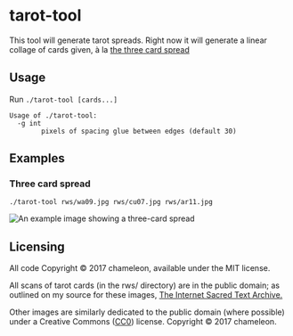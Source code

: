 # tarot-tool

This tool will generate tarot spreads. Right now it will generate a linear collage of
cards given, à la [the three card spread](https://www.daily-tarot-girl.com/tarot-card-spreads/3-card-tarot-spread-past-present-future/)

## Usage

Run `./tarot-tool [cards...]`

~~~~~~
Usage of ./tarot-tool:
  -g int
    	pixels of spacing glue between edges (default 30)
~~~~~~

## Examples

### Three card spread

`./tarot-tool rws/wa09.jpg rws/cu07.jpg rws/ar11.jpg`

![An example image showing a three-card spread](examples/ex1.png)

## Licensing

All code Copyright © 2017 chameleon, available under the MIT license.

All scans of tarot cards (in the rws/ directory) are in the public domain; as
outlined on my source for these images,
[The Internet Sacred Text Archive.](http://www.sacred-texts.com/tarot/index.htm)

Other images are similarly dedicated to the public domain (where possible)
under a Creative Commons
([CC0](https://creativecommons.org/publicdomain/zero/1.0/legalcode))
license. Copyright © 2017 chameleon.
